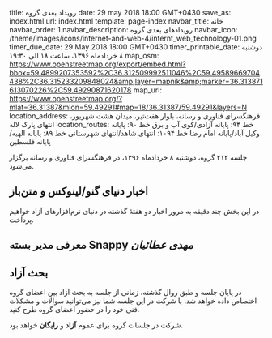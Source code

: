 title: رویداد بعدی گروه
date: 29 may 2018 18:00 GMT+0430
save_as: index.html
url: index.html
template: page-index
navbar_title: خانه
navbar_order: 1
navbar_description: رویدادهای بعدی گروه
navbar_icon: /theme/images/icons/internet-and-web-4/internt_web_technology-01.png
timer_due_date: 29 May 2018 18:00 GMT+0430
timer_printable_date: دوشنبه ۸ خردادماه ۱۳۹۶، ساعت ۱۸ الی ۱۹:۳۰
map_osm: https://www.openstreetmap.org/export/embed.html?bbox=59.4899207353592%2C36.312509992511046%2C59.49589669704438%2C36.315233209848024&amp;layer=mapnik&amp;marker=36.313871613070226%2C59.49290871620178
map_url: https://www.openstreetmap.org/?mlat=36.31387&mlon=59.49291#map=18/36.31387/59.49291&layers=N
location_address: فرهنگسرای فناوری و رسانه، بلوار هفت‌تیر، میدان هشت شهریور، انتهای پارک لاله 
location_routes:  خط ۹۴: پایانه آزادی/کوی آب و برق
    خط ۹۰: پایانه وکیل آباد/پایانه امام رضا
    خط ۱۰۹۴: انتهای شاهد/انتهای شهرستانی
    خط ۸۹: پایانه الهیه/پایانه فلسطین


جلسه ۲۱۲ گروه، دوشنبه ۸ خردادماه ۱۳۹۶، در فرهنگسرای فناوری و رسانه
برگزار می‌شود.

## اخبار دنیای گنو/لینوکس و متن‌باز
در این بخش چند دقیقه به مرور اخبار دو هفتهٔ گذشته در دنیای نرم‌افزارهای
آزاد خواهیم پرداخت.

## معرفی مدیر بسته Snappy *مهدی عطائیان*

## بحث آزاد
در پایان جلسه و طبق روال گذشته، زمانی از جلسه به بحث آزاد بین اعضای گروه
اختصاص داده خواهد شد. با شرکت در این جلسه شما نیز می‌توانید سوالات و مشکلات
فنی خود را در حضور اعضای گروه طرح کنید.

شرکت در جلسات گروه برای عموم **آزاد** و **رایگان** خواهد بود.

[1]: {filename}/pages/contact.md
